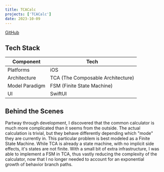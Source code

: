 ```yaml
---
title: TCACalc
projects: ['TCACalc']
date: 2023-10-09
---
```

[GitHub](https://github.com/DandyLyons/TCACalc)

## Tech Stack 
| Component      | Tech                              |
| -------------- | --------------------------------- |
| Platforms      | iOS                               |
| Architecture   | TCA (The Composable Architecture) |
| Model Paradigm | FSM (Finite State Machine)        |
| UI             | SwiftUI                           |

## Behind the Scenes
Partway through development, I discovered that the common calculator is much more complicated than it seems from the outside. The actual calculation is trivial, but they behave differently depending which "mode" they are currently in. This particular problem is best modeled as a Finite State Machine. While TCA is already a state machine, with no implicit side effects, it's states are not finite. With a small bit of extra infrastructure, I was able to implement a FSM in TCA, thus vastly reducing the complexity of the calculator, now that I no longer needed to account for an exponential growth of behavior branch paths. 